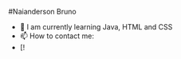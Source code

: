 <!--
**naiandersonb/naiandersonb** is a ✨ _special_ ✨ repository because its `README.md` (this file) appears on your GitHub profile.

Here are some ideas to get you started:

- 🌱 I’m currently learning Java, HTML and CSS
- 👯 I’m looking to collaborate on ...
- 🤔 I’m looking for help with ...
- 💬 Ask me about ...
- 📫 How to reach me: ...
- 😄 Pronouns: ...
- ⚡ Fun fact: ...
-->
#Naianderson Bruno
- 🌱 I am currently learning Java, HTML and CSS
- 📫 How to contact me:
- [!
